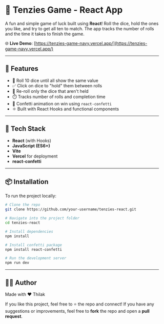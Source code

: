 # 🎲 Tenzies Game - React App

A fun and simple game of luck built using **React**! Roll the dice, hold the ones you like, and try to get all ten to match. The app tracks the number of rolls and the time it takes to finish the game.

🌐 **Live Demo**: [https://tenzies-game-navy.vercel.app/](https://tenzies-game-navy.vercel.app/)

---

## 🧩 Features

- 🎲 Roll 10 dice until all show the same value  
- ✅ Click on dice to "hold" them between rolls  
- 🔄 Re-roll only the dice that aren't held  
- ⏱️ Tracks number of rolls and completion time  
- 🎉 Confetti animation on win using `react-confetti`  
- ⚛️ Built with React Hooks and functional components  

---

## 🚀 Tech Stack

- **React** (with Hooks)  
- **JavaScript (ES6+)**  
- **Vite**  
- **Vercel** for deployment  
- **react-confetti**

---

## 📦 Installation

To run the project locally:

```bash
# Clone the repo
git clone https://github.com/your-username/tenzies-react.git

# Navigate into the project folder
cd tenzies-react

# Install dependencies
npm install

# Install confetti package
npm install react-confetti

# Run the development server
npm run dev
```

---

## 🙋‍♂️ Author
Made with ❤️ Thilak

If you like this project, feel free to ⭐ the repo and connect!
If you have any suggestions or improvements, feel free to **fork** the repo and open a **pull request**.
